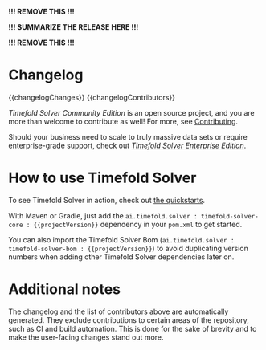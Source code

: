 **!!! REMOVE THIS !!!**

**!!! SUMMARIZE THE RELEASE HERE !!!**

**!!! REMOVE THIS !!!**

# Changelog

{{changelogChanges}}
{{changelogContributors}}

_Timefold Solver Community Edition_ is an open source project, 
and you are more than welcome to contribute as well! 
For more, see [Contributing](https://github.com/TimefoldAI/timefold-solver/blob/main/CONTRIBUTING.adoc).

Should your business need to scale to truly massive data sets or require enterprise-grade support, 
check out [_Timefold Solver Enterprise Edition_](https://github.com/TimefoldAI/timefold-solver-enterprise/releases). 

# How to use Timefold Solver

To see Timefold Solver in action, check out [the quickstarts](https://github.com/TimefoldAI/timefold-quickstarts).

[//]: # (Ideally we'd show the pom.xml snippet, but a JReleaser bug would remove all whitespace from it.)
[//]: # (See https://github.com/jreleaser/jreleaser/issues/1142)
With Maven or Gradle, 
just add the `ai.timefold.solver : timefold-solver-core : {{projectVersion}}` dependency in your `pom.xml` to get started.

You can also import the Timefold Solver Bom (`ai.timefold.solver : timefold-solver-bom : {{projectVersion}}`) 
to avoid duplicating version numbers when adding other Timefold Solver dependencies later on.

# Additional notes

The changelog and the list of contributors above are automatically generated.
They exclude contributions to certain areas of the repository, such as CI and build automation.
This is done for the sake of brevity and to make the user-facing changes stand out more.